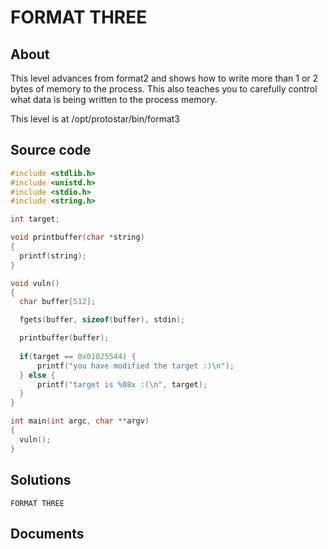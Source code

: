 # FORMAT THREE

## About

This level advances from format2 and shows how to write more than 1 or 2 bytes of memory to the process. This also teaches you to carefully control what data is being written to the process memory.

This level is at /opt/protostar/bin/format3

## Source code

```C
#include <stdlib.h>
#include <unistd.h>
#include <stdio.h>
#include <string.h>

int target;

void printbuffer(char *string)
{
  printf(string);
}

void vuln()
{
  char buffer[512];

  fgets(buffer, sizeof(buffer), stdin);

  printbuffer(buffer);
  
  if(target == 0x01025544) {
      printf("you have modified the target :)\n");
  } else {
      printf("target is %08x :(\n", target);
  }
}

int main(int argc, char **argv)
{
  vuln();
}
```

## Solutions

`FORMAT THREE` 


## Documents





